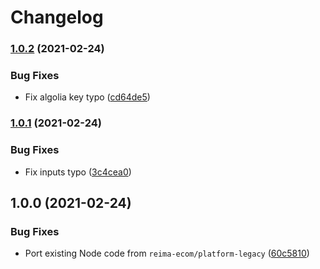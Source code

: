 # Changelog

### [1.0.2](https://www.github.com/reima-ecom/netlify-plugin-refresh-algolia/compare/v1.0.1...v1.0.2) (2021-02-24)


### Bug Fixes

* Fix algolia key typo ([cd64de5](https://www.github.com/reima-ecom/netlify-plugin-refresh-algolia/commit/cd64de57265c836b5a3e0a4391445c49ebd83382))

### [1.0.1](https://www.github.com/reima-ecom/netlify-plugin-refresh-algolia/compare/v1.0.0...v1.0.1) (2021-02-24)


### Bug Fixes

* Fix inputs typo ([3c4cea0](https://www.github.com/reima-ecom/netlify-plugin-refresh-algolia/commit/3c4cea0d2a3ea8079c0c7e57e43dfeeaccb7429c))

## 1.0.0 (2021-02-24)


### Bug Fixes

* Port existing Node code from `reima-ecom/platform-legacy` ([60c5810](https://www.github.com/reima-ecom/netlify-plugin-refresh-algolia/commit/60c58101644b41288925779f30733ee4a1fe4647))
